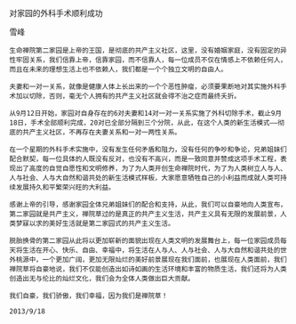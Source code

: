 对家园的外科手术顺利成功

雪峰


    生命禅院第二家园是上帝的王国，是彻底的共产主义社区，这里，没有婚姻家庭，没有固定的异性牢固关系，我们信靠上帝，信靠家园，而不信靠人，每一位成员不仅在情感上不依赖任何人，而且在未来的理想生活上也不依赖人，我们都是一个个独立文明的自由人。

    夫妻和一对一关系，就像是健康人体上长出来的一个个恶性肿瘤，必须要果断地对其实施外科手术加以切除，否则，毫无个人拥有的共产主义社区就会得不治之症而最终夭折。

    从9月12日开始，家园对自身存在的6对夫妻和14对一对一关系实施了外科切除手术，截止9月18日，手术全部顺利完成，20对已全部分隔到三个分院，从此，在这个人类的新生活模式——彻底的共产主义社区，不再存在夫妻关系和一对一两性关系。

    在一个星期的外科手术实施中，没有发生任何矛盾和阻力，没有任何的争吵和争论，兄弟姐妹们配合默契，每一位具体的人既没有反对，也没有不高兴，而是一致同意并赞成这项手术工程，表现出了高度的自觉自愿性和文明修养，为了为人类开创生命禅院时代，为了为人类树立人与人、人与社会、人与大自然和谐共处的新生活模式样板，大家愿意牺牲自己的小利益而成就人类可持续发展持久和平繁荣兴旺的大利益。

    感谢上帝的引导，感谢家园全体兄弟姐妹们的配合和支持，从此，我们可以自豪地向人类宣布，第二家园就是共产主义，禅院草过的是真正的共产主义生活，共产主义具有无限的发展前景，人类梦寐以求的美好生活就是第二家园式的共产主义生活。

    脱胎换骨的第二家园从此将以更加崭新的面貌出现在人类文明的发展舞台上，每一位家园成员每天将生活在开心、快乐、自由、幸福中，将生活在人与人、人与社会、人与大自然和谐共处的世外桃源中，一个更加广阔，更加无限灿烂的美好前景展现在我们面前，也展现在人类面前，我们禅院草将自豪地说，我们不仅能创造出如诗如画的生活环境和丰富的物质生活，我们还将为人类创造出无与伦比的灿烂文化，我们会为全体人类做出巨大贡献。

    我们自豪，我们骄傲，我们幸福，因为我们是禅院草！

    2013/9/18



